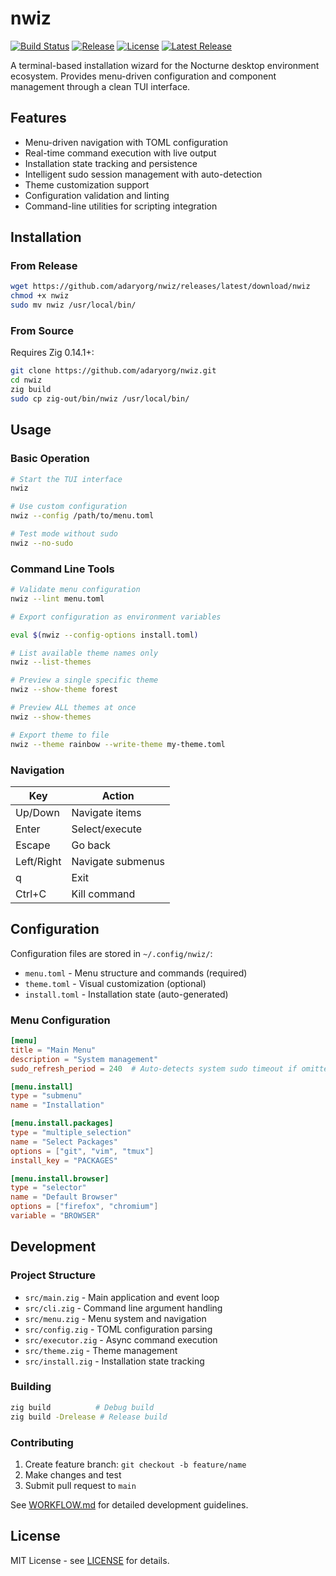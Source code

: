 # nwiz

[![Build Status](https://github.com/adaryorg/nwiz/actions/workflows/build.yml/badge.svg)](https://github.com/adaryorg/nocturne/actions/workflows/build.yml)
[![Release](https://github.com/adaryorg/nwiz/actions/workflows/release.yml/badge.svg)](https://github.com/adaryorg/nocturne/actions/workflows/release.yml)
[![License](https://img.shields.io/github/license/adaryorg/nwiz)](LICENSE)
[![Latest Release](https://img.shields.io/github/v/release/adaryorg/nwiz)](https://github.com/adaryorg/nwiz/releases/latest)

A terminal-based installation wizard for the Nocturne desktop environment ecosystem. Provides menu-driven configuration and component management through a clean TUI interface.

## Features

- Menu-driven navigation with TOML configuration
- Real-time command execution with live output
- Installation state tracking and persistence
- Intelligent sudo session management with auto-detection
- Theme customization support
- Configuration validation and linting
- Command-line utilities for scripting integration

## Installation

### From Release

```bash
wget https://github.com/adaryorg/nwiz/releases/latest/download/nwiz
chmod +x nwiz
sudo mv nwiz /usr/local/bin/
```

### From Source

Requires Zig 0.14.1+:

```bash
git clone https://github.com/adaryorg/nwiz.git
cd nwiz
zig build
sudo cp zig-out/bin/nwiz /usr/local/bin/
```

## Usage

### Basic Operation

```bash
# Start the TUI interface
nwiz

# Use custom configuration
nwiz --config /path/to/menu.toml

# Test mode without sudo
nwiz --no-sudo
```

### Command Line Tools

```bash
# Validate menu configuration
nwiz --lint menu.toml

# Export configuration as environment variables

eval $(nwiz --config-options install.toml)

# List available theme names only
nwiz --list-themes

# Preview a single specific theme
nwiz --show-theme forest

# Preview ALL themes at once
nwiz --show-themes

# Export theme to file
nwiz --theme rainbow --write-theme my-theme.toml
```

### Navigation

| Key | Action |
|-----|--------|
| Up/Down | Navigate items |
| Enter | Select/execute |
| Escape | Go back |
| Left/Right | Navigate submenus |
| q | Exit |
| Ctrl+C | Kill command |

## Configuration

Configuration files are stored in `~/.config/nwiz/`:

- `menu.toml` - Menu structure and commands (required)
- `theme.toml` - Visual customization (optional)  
- `install.toml` - Installation state (auto-generated)

### Menu Configuration

```toml
[menu]
title = "Main Menu"
description = "System management"
sudo_refresh_period = 240  # Auto-detects system sudo timeout if omitted

[menu.install]
type = "submenu"
name = "Installation"

[menu.install.packages]
type = "multiple_selection"
name = "Select Packages"
options = ["git", "vim", "tmux"]
install_key = "PACKAGES"

[menu.install.browser]
type = "selector"
name = "Default Browser"
options = ["firefox", "chromium"]
variable = "BROWSER"
```

## Development

### Project Structure

- `src/main.zig` - Main application and event loop
- `src/cli.zig` - Command line argument handling
- `src/menu.zig` - Menu system and navigation
- `src/config.zig` - TOML configuration parsing
- `src/executor.zig` - Async command execution
- `src/theme.zig` - Theme management
- `src/install.zig` - Installation state tracking

### Building

```bash
zig build          # Debug build
zig build -Drelease # Release build
```

### Contributing

1. Create feature branch: `git checkout -b feature/name`
2. Make changes and test
3. Submit pull request to `main`

See [WORKFLOW.md](WORKFLOW.md) for detailed development guidelines.

## License

MIT License - see [LICENSE](LICENSE) for details.